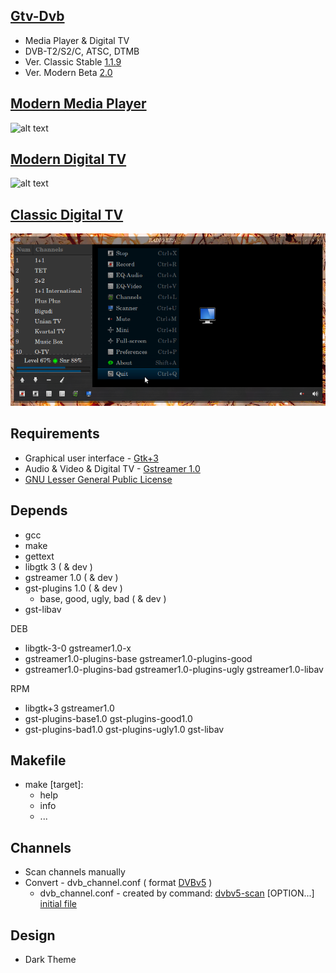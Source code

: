 [Gtv-Dvb](https://github.com/vl-nix/gtv-dvb)
-------

* Media Player & Digital TV
* DVB-T2/S2/C, ATSC, DTMB
* Ver. Classic Stable  [1.1.9](https://github.com/vl-nix/gtv-dvb/releases/tag/1.1.9)
* Ver. Modern  Beta    [2.0](https://github.com/vl-nix/gtv-dvb/tree/modern)


[Modern Media Player](https://github.com/vl-nix/gtv-dvb/tree/modern)
------------

![alt text](Modern-Media-Player.png)


[Modern Digital TV](https://github.com/vl-nix/gtv-dvb/tree/modern)
------------

![alt text](Modern-Digital-TV.png)


[Classic Digital TV](https://github.com/vl-nix/gtv-dvb/tree/classic)
------------

![alt text](Classic-Digital-TV.png)


Requirements
------------

* Graphical user interface - [Gtk+3](https://developer.gnome.org/gtk3)
* Audio & Video & Digital TV - [Gstreamer 1.0](https://gstreamer.freedesktop.org)
* [GNU Lesser General Public License](http://www.gnu.org/licenses/lgpl.html)


Depends
-------

* gcc
* make
* gettext
* libgtk 3 ( & dev )
* gstreamer 1.0 ( & dev )
* gst-plugins 1.0 ( & dev )
  * base, good, ugly, bad ( & dev )
* gst-libav

DEB
* libgtk-3-0 gstreamer1.0-x
* gstreamer1.0-plugins-base gstreamer1.0-plugins-good
* gstreamer1.0-plugins-bad gstreamer1.0-plugins-ugly gstreamer1.0-libav

RPM
* libgtk+3 gstreamer1.0
* gst-plugins-base1.0 gst-plugins-good1.0
* gst-plugins-bad1.0 gst-plugins-ugly1.0 gst-libav


Makefile
--------

* make [target]:
  * help
  * info
  * ...


Channels
--------

* Scan channels manually
* Convert - dvb_channel.conf ( format [DVBv5](https://www.linuxtv.org/docs/libdvbv5/index.html) ) 
  * dvb_channel.conf - created by command: [dvbv5-scan](https://www.linuxtv.org/downloads/v4l-utils) [OPTION...] [initial file](https://www.linuxtv.org/downloads/dtv-scan-tables)


Design
------

* Dark Theme
